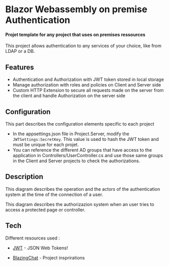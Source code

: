 # Blazor Webassembly on premise Authentication
#### Projet template for any project that uses on premises ressources

This project allows authentication to any services of your choice, like from LDAP or a DB.

## Features
- Authentication and Authorization with JWT token stored in local storage
- Manage authorization with roles and policies on Client and Server side
- Custom HTTP Extension to secure all requests made on the server from the client and handle Authorization on the server side

## Configuration
This part describes the configuration elements specific to each project

- In the appsettings.json file in Project.Server, modify the `JWTSettings:SecretKey`. This value is used to hash the JWT token and must be unique for each projet.
- You can reference the different AD groups that have access to the application in Controllers/UserController.cs and use those same groups in the Client and Server projects to check the authorizations.

## Description
This diagram describes the operation and the actors of the authentication system at the time of the connection of a user.

This diagram describes the authorizazion system when an user tries to access a protected page or controller.


## Tech

Different resources used :

- [JWT] - JSON Web Tokens!
- [BlazingChat] - Project insprirations

   [JWT]: <https://jwt.io/>
   [BlazingChat]: <https://github.com/CuriousDrive/BlazingChat>
